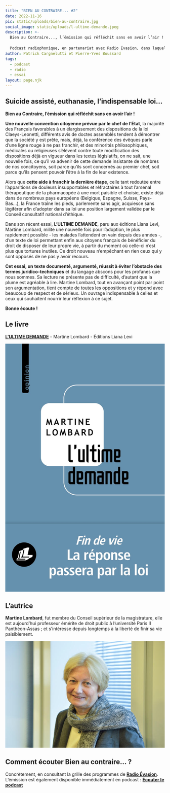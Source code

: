 ```yaml
---
title: "BIEN AU CONTRAIRE... #2"
date: 2022-11-16
pic: static/uploads/bien-au-contraire.jpg
social_image: static/uploads/l-ultime-demande.jpeg
description: >-
  Bien au Contraire..., l’émission qui réfléchit sans en avoir l’air !

  Podcast radiophonique, en partenariat avec Radio Évasion, dans laquelle un livre, roman, essai, pamphlet, sert de base à l'exploration d'un sujet de société. Nourrir la réflexion et proposer des points de vue différents sont deux ambitions de ce podcast à la périodicité non définie.
author: Patrick Cargnelutti et Pierre-Yves Boussard
tags:
  - podcast
  - radio
  - essai
layout: page.njk
---
```

## Suicide assisté, euthanasie, l’indispensable loi...

**Bien au Contraire, l’émission qui réfléchit sans en avoir l’air !**

**Une nouvelle convention citoyenne prévue par le chef de l’État**, la majorité des Français favorables à un élargissement des dispositions de la loi Claeys-Leonetti, différents avis de doctes assemblés tendent à démontrer que la société y est prête, mais, déjà, la conférence des évêques parle d’une ligne rouge à ne pas franchir, et des minorités philosophiques, médicales ou religieuses s’élèvent contre toute modification des dispositions déjà en vigueur dans les textes législatifs, on ne sait, une nouvelle fois, ce qu’il va advenir de cette demande insistante de nombres de nos concitoyens, soit parce qu’ils sont concernés au premier chef, soit parce qu’ils pensent pouvoir l’être à la fin de leur existence. 
	
Alors que **cette aide à franchir la dernière étape**, celle tant redoutée entre l’apparitions de douleurs insupportables et réfractaires à tout l’arsenal thérapeutique de la pharmacopée à une mort paisible et choisie, existe déjà dans de nombreux pays européens (Belgique, Espagne, Suisse, Pays-Bas...), la France traîne les pieds, parlemente sans agir, acquiesce sans légiférer afin d’adopter dans sa loi une position largement validée par le Conseil consultatif national d’éthique.
	
Dans son récent essai, **L’ULTIME DEMANDE**, paru aux éditions Liana Levi, Martine Lombard, milite une nouvelle fois pour l’adoption, le plus rapidement possible - les malades l’attendent en vain depuis des années -, d’un texte de loi permettant enfin aux citoyens français de bénéficier du droit de disposer de leur propre vie, à partir du moment où celle-ci n’est plus que tortures inutiles. Ce droit nouveau n’empêchant en rien ceux qui y sont opposés de ne pas y avoir recours.
	
**Cet essai, un texte documenté, argumenté, réussit à éviter l’obstacle des termes juridico-techniques** et du langage abscons pour les profanes que nous sommes. Sa lecture ne présente pas de difficulté, d’autant que la plume est agréable à lire. Martine Lombard, tout en avançant point par point son argumentation, tient compte de toutes les oppositions et y répond avec beaucoup de respect et de sérieux. 
Un ouvrage indispensable à celles et ceux qui souhaitent nourrir leur réflexion à ce sujet.

**Bonne écoute !**

## Le livre

**[L’ULTIME DEMANDE](https://www.lianalevi.fr/catalogue/lultime-demande/)** - Martine Lombard - Éditions Liana Levi

![Couverture bleu clair, nom de l'autrice, sur deux ligne , en caractère noirs, dans un cartouche blanc, titre intriqué au cartouche, sur deux lignes, en caractères gras noirs. Un fil liseré blanc l'encadrant.](static/uploads/l-ultime-demande.jpeg "L'Ultime demande")

## L’autrice

**Martine Lombard**, fut membre du Conseil supérieur de la magistrature, elle est aujourd’hui professeur émérite de droit public à l’université Paris II Panthéon-Assas ; et s’intéresse depuis longtemps à la liberté de finir sa vie paisiblement.

![](static/uploads/martine-lombard.jpeg "Martine Lombard")

## Comment écouter Bien au contraire... ?

Concrètement, en consultant la grille des programmes de **[Radio Évasion](https://www.radioevasion.net/)**. L’émission est également disponible immédiatement en podcast  : **[Écouter le podcast](https://radioevasion.fr/audio/BAC2%20PAD.mp3)**
